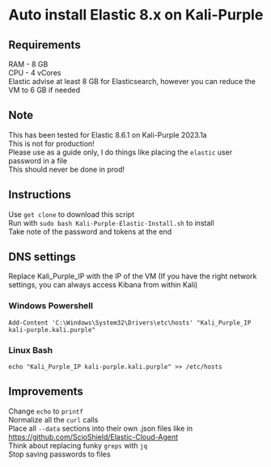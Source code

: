 # Auto install Elastic 8.x on Kali-Purple  

## Requirements  
RAM - 8 GB  
CPU - 4 vCores  
Elastic advise at least 8 GB for Elasticsearch, however you can reduce the VM to 6 GB if needed  

## Note  
This has been tested for Elastic 8.6.1 on Kali-Purple 2023.1a  
This is not for production!  
Please use as a guide only, I do things like placing the `elastic` user password in a file  
This should never be done in prod!   

## Instructions  
Use `get clone` to download this script  
Run with `sudo bash Kali-Purple-Elastic-Install.sh` to install  
Take note of the password and tokens at the end  

## DNS settings  
Replace Kali_Purple_IP with the IP of the VM (If you have the right network settings, you can always access Kibana from within Kali)  
### Windows Powershell  
`Add-Content 'C:\Windows\System32\Drivers\etc\hosts' "Kali_Purple_IP kali-purple.kali.purple"`  
### Linux Bash  
`echo "Kali_Purple_IP kali-purple.kali.purple" >> /etc/hosts`  

## Improvements  
Change `echo` to `printf`  
Normalize all the `curl` calls  
Place all `--data` sections into their own .json files like in https://github.com/ScioShield/Elastic-Cloud-Agent  
Think about replacing funky `greps` with `jq`  
Stop saving passwords to files